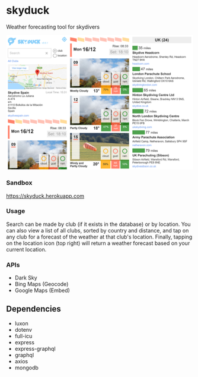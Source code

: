 # skyduck
Weather forecasting tool for skydivers

![alt text](https://github.com/zooduck/screenshots/blob/master/skyduck/v0.0.1-alpha/skyduck-v0.0.1-alpha.png)

### Sandbox
https://skyduck.herokuapp.com

### Usage
Search can be made by club (if it exists in the database) or by location. You can also view a list of all clubs, sorted by country and distance, and tap on any club for a forecast of the weather at that club's location. Finally, tapping on the location icon (top right) will return a weather forecast based on your current location.

### APIs
- Dark Sky
- Bing Maps (Geocode)
- Google Maps (Embed)

## Dependencies
- luxon
- dotenv
- full-icu
- express
- express-graphql
- graphql
- axios
- mongodb
